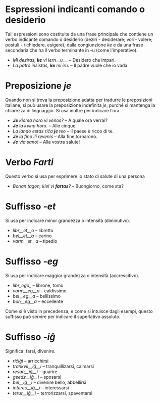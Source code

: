# Espressioni indicanti comando o desiderio

Tali espressioni sono costituite da una frase principale che contiene un verbo indicante comando o desiderio (deziri - desiderare; voli - volere; postuli - richiedere, esigere), dalla congiunzione *ke* e da una frase secondaria che ha il verbo terminante in -u (come l'imperativo).

- *Mi deziras, __ke__ vi lern__u__.* – Desidero che impari.
- *La patro insistas, __ke__ mi iru.* – Il padre vuole che io vada.
 
# Preposizione *je*

Quando non si trova la preposizione adatta per tradurre le preposizioni italiane, si può usare la preposizione indefinita *je*, purché si mantenga la chiarezza di linguaggio. Si usa inoltre per indicare l'ora.

- *__Je__ kioma horo vi venos?* – A quale ora verrai?
- *__Je__ la kvina horo.* – Alle cinque.
- *La lando estas riĉa __je__ teo* – Il paese è ricco di te.
- *__Je__ la fino ili revenis* – Alla fine tornarono.
- *__Je__ via sano!* – Alla vostra salute!
 

# Verbo *Farti*

Questo verbo si usa per esprimere lo stato di salute di una persona

- *Bonan tagon, kiel vi __fartas__?* – Buongiorno, come sta?


# Suffisso *-et*

Si usa per indicare minor grandezza o intensità (diminutivo).

- *libr__et__o* – libretto
- *bel__et__a*  – carino
- *varm__et__a* – tipedio
 

# Suffisso *-eg*

Si usa per indicare maggior grandezza o intensità (accrescitivo).

- *libr_ego_*    – librone, tomo
- *varm__eg__a*  – caldissimo
- *bel__eg__a*   – bellissimo
- *bon__eg__a*   – eccellente

Come si è visto in precedenza, e come si intuisce dagli esempi, questo suffisso può servire per indicare il superlativo assoluto.
 

# Suffisso *-iĝ*

Significa: farsi, divenire.

- *riĉiĝi*          – arricchirsi
- *trankvil__iĝ__i* – tranquillizarsi, calmarsi
- *resan__iĝ__i*    – guarire
- *geedz__iĝ__i*    – sposarsi
- *bel__iĝ__i*      – divenire bello, abbellirsi
- *interes__iĝ__i*  – interessarsi
- *terur__iĝ__i*    – terrorizzarsi, spaventarsi
 

